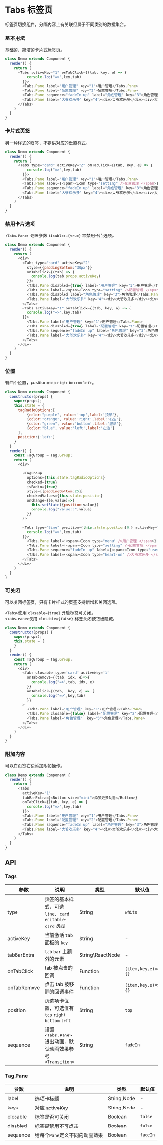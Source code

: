Tabs 标签页
===

标签页切换组件，分隔内容上有关联但属于不同类别的数据集合。


### 基本用法

基础的、简洁的卡片式标签页。

<!--DemoStart--> 
```js
class Demo extends Component {
  render() {
    return (
      <Tabs activeKey="1" onTabClick={(tab, key, e) => {
          console.log("=>",key,tab)
        }}>
        <Tabs.Pane label="用户管理" key="1">用户管理</Tabs.Pane>
        <Tabs.Pane label="配置管理" key="2">配置管理</Tabs.Pane>
        <Tabs.Pane sequence="fadeIn up" label="角色管理" key="3">角色管理</Tabs.Pane>
        <Tabs.Pane label="大爷欢乐多" key="4"><div>大爷欢乐多</div><div>大爷欢乐多</div></Tabs.Pane>
      </Tabs>
    )
  }
}
```
<!--End-->

### 卡片式页签

另一种样式的页签，不提供对应的垂直样式。

<!--DemoStart--> 
```js
class Demo extends Component {
  render() {
    return (
      <Tabs type="card" activeKey="2" onTabClick={(tab, key, e) => {
          console.log("=>",key,tab)
        }}>
        <Tabs.Pane label="用户管理" key="1">用户管理</Tabs.Pane>
        <Tabs.Pane label={<span><Icon type="setting" />配置管理 </span>} key="2">配置管理</Tabs.Pane>
        <Tabs.Pane sequence="fadeIn up" label="角色管理" key="3">角色管理</Tabs.Pane>
        <Tabs.Pane label="大爷欢乐多" key="4"><div>大爷欢乐多</div><div>大爷欢乐多</div></Tabs.Pane>
      </Tabs>
    )
  }
}
```
<!--End-->

### 禁用卡片选项

`<Tabs.Pane>` 设置参数 `disabled={true}` 来禁用卡片选项。

<!--DemoStart--> 
```js
class Demo extends Component {
  render() {
    return (
      <div>
        <Tabs type="card" activeKey="2" 
          style={{paddingBottom:"30px"}}
          onTabClick={(tab) => {
            console.log(tab.props.activeKey)
          }}>
          <Tabs.Pane disabled={true} label="用户管理" key="1">用户管理</Tabs.Pane>
          <Tabs.Pane label={<span><Icon type="setting" />配置管理 </span>} key="2">配置管理</Tabs.Pane>
          <Tabs.Pane disabled label="角色管理" key="3">角色管理</Tabs.Pane>
          <Tabs.Pane label="大爷欢乐多" key="4"><div>大爷欢乐多</div><div>大爷欢乐多</div></Tabs.Pane>
        </Tabs>
        <Tabs activeKey="1" onTabClick={(tab, key, e) => {
          console.log("=>",key,tab)
        }}>
          <Tabs.Pane label="用户管理" key="1">用户管理</Tabs.Pane>
          <Tabs.Pane disabled={true} label="配置管理" key="2">配置管理</Tabs.Pane>
          <Tabs.Pane sequence="fadeIn up" label="角色管理" key="3">角色管理</Tabs.Pane>
          <Tabs.Pane label="大爷欢乐多" key="4"><div>大爷欢乐多</div><div>大爷欢乐多</div></Tabs.Pane>
        </Tabs>
      </div>
    )
  }
}
```
<!--End-->

### 位置

有四个位置，position=`top` `right` `bottom` `left`。

<!--DemoStart--> 
```js
class Demo extends Component {
  constructor(props) {
    super(props);
    this.state = {
      tagRadioOptions:[
          {color:"purple", value:'top',label:'顶部'},
          {color:"orange", value:'right',label:'右边'},
          {color:"green", value:'bottom',label:'底部'},
          {color:"blue", value:'left',label:'左边'}
      ],
      position:['left']
    }
  }
  render() {
    const TagGroup = Tag.Group;
    return (
      <div>

        <TagGroup 
          options={this.state.tagRadioOptions}
          checked={true}
          isRadio={true}
          style={{paddingBottom:25}}
          checkedValues={this.state.position}
          onChange={(e,value)=>{
            this.setState({position:value})
            console.log("value::",value)
          }}
        />
          
        <Tabs type="line" position={this.state.position[0]} activeKey="2" onTabClick={(tab, key, e) => {
          console.log("=>",key,tab)
        }}>
          <Tabs.Pane label={<span><Icon type="menu" />用户管理 </span>} key="1">用户管理</Tabs.Pane>
          <Tabs.Pane label={<span><Icon type="setting" />配置管理 </span>} key="2">配置管理</Tabs.Pane>
          <Tabs.Pane sequence="fadeIn up" label={<span><Icon type="user" />角色管理 </span>}  key="3">角色管理</Tabs.Pane>
          <Tabs.Pane label={<span><Icon type="heart-on" />大爷欢乐多 </span>} key="4"><div>大爷欢乐多</div><div>大爷欢乐多</div></Tabs.Pane>
        </Tabs>
      </div>
    )
  }
}
```
<!--End-->

### 可关闭

可以关闭标签页，只有卡片样式的页签支持新增和关闭选项。 

<!--DemoStart--> 
`<Tabs>`使用 `closable={true}` 开启标签可关闭。  
`<Tabs.Pane>`使用 `closable={false}` 标签关闭按钮被隐藏。
```js
class Demo extends Component {
  constructor(props) {
    super(props);
    this.state = {
    }
  }
  render() {
    const TagGroup = Tag.Group;
    return (
      <div>
        <Tabs closable type="card" activeKey="1" 
          onTabRemove={(tab, idx, e)=>{
            console.log("=>",tab, idx, e)
          }}
          onTabClick={(tab,  key, e) => {
            console.log("=>",key,tab)
          }}
        >
          <Tabs.Pane label="用户管理" key="1">用户管理</Tabs.Pane>
          <Tabs.Pane closable={false} label="配置管理" key="2">配置管理</Tabs.Pane>
          <Tabs.Pane label="角色管理"  key="3">角色管理</Tabs.Pane>
        </Tabs>
      </div>
    )
  }
}
```
<!--End-->

### 附加内容

可以在页签右边添加附加操作。

<!--DemoStart--> 
```js
class Demo extends Component {
  render() {
    return (
      <Tabs
        activeKey="1"
        tabBarExtra={<Button size="mini">添加更多功能</Button>}
        onTabClick={(tab, key, e) => {
          console.log("=>",key,tab)
        }}>
        <Tabs.Pane label="用户管理" key="1">用户管理</Tabs.Pane>
        <Tabs.Pane label="配置管理" key="2">配置管理</Tabs.Pane>
        <Tabs.Pane sequence="fadeIn up" label="角色管理" key="3">角色管理</Tabs.Pane>
        <Tabs.Pane label="大爷欢乐多" key="4"><div>大爷欢乐多</div><div>大爷欢乐多</div></Tabs.Pane>
      </Tabs>
    )
  }
}
```
<!--End-->

## API

### Tags 

| 参数      | 说明    | 类型      |  默认值   |
|--------- |-------- |---------- |-------- |
| type | 页签的基本样式，可选 `line`、`card` `editable-card` 类型 | String | `white` |
| activeKey | 当前激活 `tab` 面板的 `key` | String | - |
| tabBarExtra | `tab` `bar` 上额外的元素 | String\ReactNode | - |
| onTabClick | tab 被点击的回调 | Function | `(item,key,e)=>{}` |
| onTabRemove | 点击 tab 被移除的回调事件 | Function | `(item,key,e)=>{}` |
| position | 页选项卡位置，可选值有 `top` `right` `bottom` `left` | String | `top` |
| sequence | 设置`<Tabs.Pane>`进出动画，默认动画效果参考 `<Transition>` | String | `fadeIn` |

### Tag.Pane

| 参数      | 说明    | 类型      |  默认值   |
|--------- |-------- |---------- |-------- |
| label | 选项卡标题 | String,Node | - |
| keys | 对应 activeKey | String,Node | - |
| closable | 标签是否可关闭 | Boolean | `false` |
| disabled | 标签是禁用不可点击 | Boolean | `false` |
| sequence | 给每个`Pane`定义不同的动画效果 | Boolean | `fadeIn` |
